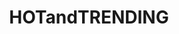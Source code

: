 ---
title: HOTandTRENDING
crosslinks:
- knowyourshit
- me_irl
- fidgetspin
- pics
- AskReddit
- xkcd
- OldSchoolCool
- askscience
- excel
- dasnetz
- thegamingspot
- crazystadiums
- mildlyinteresting
---